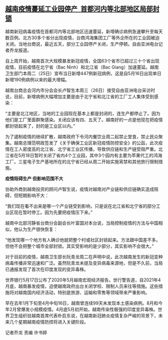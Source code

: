 <!--1622016420000-->
[越南疫情蔓延工业园停产  首都河内等北部地区局部封锁](https://www.rfa.org/mandarin/yataibaodao/ql0526a-05262021035930.html)
------

<p><span style="font-weight: 400;">越南新冠病毒疫情在首都河内等北部地区迅速蔓延，新增确诊病例急速攀升至每天数百例。北方30多个省分出现疫情，台商鸿海集团工厂等外企所在的工业园被迫关闭。当地台商说，最近五天，部分工业园停产关闭，生产停顿。自由亚洲电台记者乔龙报道。</span></p><p><span style="font-weight: 400;">自上周开始，越南首次大规模暴发新冠疫情，全国63个省市已超过三十个省出现疫情，目前疫情在北宁省（Bac Ninh）和北江省（Bac Giang）加速蔓延。越南卫生部门本周二（25日）宣布当日新增447例新冠病例，这是自5月16日出现单日新增190例病例以来的最大增幅。</span></p><p><span style="font-weight: 400;">越南台商总会河内市分会会长卢智生本周三（26日）接受自由亚洲电台采访时说，目前，新增病例大幅增加主要是由于北宁省和北江省的工厂工人集体受到感染：</span></p><p><span style="font-weight: 400;">“主要是北江地区，当地的工业园现在基本上都是封闭的，连生产都停止了。因为他们是工厂里面群聚感染。关闭应该有四、五天了。越南好的一点是他现在把疫情都封锁起来了，封的是工业区以内。”</span></p><p><span style="font-weight: 400;">为了遏制疫情的继续扩散，越南政府下令河内餐饮业周二起禁止堂食，禁止民众聚集。越南总理范明政签发了《关于确保工业区新冠疫情防控安全》的公函，此次疫情在工人密度高的北江省、北宁省工业区传播，导致供应链和生产链受阻严重。北江省在5月18日暂时关闭了省内4个工业园，其中3个园内有主要为苹果代工的鸿海工厂。三星电子生产基地所在的北宁省已经从周二开始实施宵禁和其他旅行限制措施。</span></p><p><strong>疫情阻碍生产 但影响范围不大</strong></p><p><span style="font-weight: 400;">协助外商到越南投资的顾问卢智生说，疫情对越南对产业链和供应链确实造成阻碍，但短期影响不大：</span></p><p><span style="font-weight: 400;">“我们现在看不出来是哪一个产业链受到影响，只是说在北江省和北宁省的部分工业区现在暂时停工。因为先要把疫情压下来。”</span></p><p><span style="font-weight: 400;">越南中北部河静省台商分会副会长叶富国对本台说，当局控制疫情的方法与中国相似，他认为生产很快恢复：</span></p><p><span style="font-weight: 400;">“他发现哪一个地方有人确诊他就把整个村或社区封锁起来。方法跟中国差不多。但他不会把整个城市全部封锁。其实受影响的是少部分，其实影响不会很大。”</span></p><p><span style="font-weight: 400;">对于目前的疫情，越南卫生部长阮青龙周二在声明中说，此次越南发生的新冠变种病毒传播非常迅速和广泛。虽然阮青龙未提及变异病毒来源地，但是不久前，当局已通报发现了首次在印度发现的变异毒株。</span></p><p><span style="font-weight: 400;">世界银行5月17日公布了2020年5月越南宏观经济报告。世行警告道，自2021年4月底，越南暴发疫情，迫使越南政府出台关闭学校、限制人员来往等措施。这些措施将对越南国内经济活动，特别是旅游、运输和零售等领域带来严重影响。</span></p><p><span style="font-weight: 400;">早在去年1月下旬至4月中旬16日，越南曾连续99天未发现本土感染病例。8月和今年2月曾爆发小规模疫情。4月底5月初开始，越南传染性极强的印度变异毒株。世界卫生组织驻越南首席代表朴启东说，在越南新冠肺炎疫情复杂严峻的背景下，未来几个星期越南疫情防控将进入关键阶段。</span></p><p></p><p><span style="font-weight: 400;">记者乔龙 责编 许书婷</span></p>
